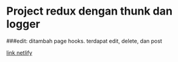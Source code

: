 # Project redux dengan thunk dan logger

###edit:
ditambah page hooks. terdapat edit, delete, dan post

[link netlify](https://redux-thunk-api.netlify.app/)
